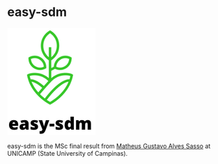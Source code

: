 # easy-sdm

![easy-sdm](./docs/imgs/logo_easy_sdm.png)

easy-sdm is the MSc final result from [Matheus Gustavo Alves Sasso](https://github.com/math-sasso) at UNICAMP (State University of Campinas).